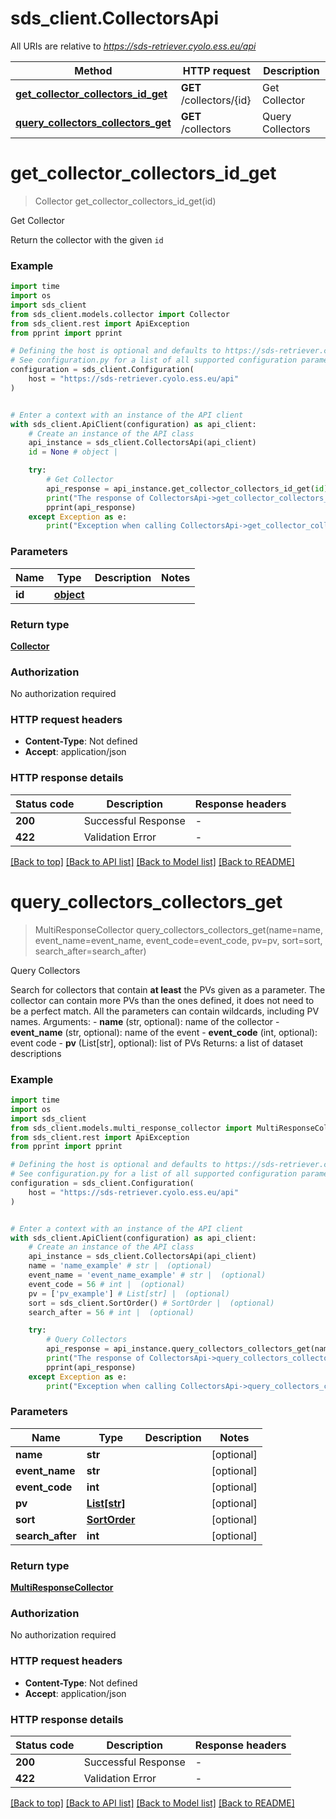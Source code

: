 # sds_client.CollectorsApi

All URIs are relative to *https://sds-retriever.cyolo.ess.eu/api*

Method | HTTP request | Description
------------- | ------------- | -------------
[**get_collector_collectors_id_get**](CollectorsApi.md#get_collector_collectors_id_get) | **GET** /collectors/{id} | Get Collector
[**query_collectors_collectors_get**](CollectorsApi.md#query_collectors_collectors_get) | **GET** /collectors | Query Collectors


# **get_collector_collectors_id_get**
> Collector get_collector_collectors_id_get(id)

Get Collector

Return the collector with the given `id`

### Example

```python
import time
import os
import sds_client
from sds_client.models.collector import Collector
from sds_client.rest import ApiException
from pprint import pprint

# Defining the host is optional and defaults to https://sds-retriever.cyolo.ess.eu/api
# See configuration.py for a list of all supported configuration parameters.
configuration = sds_client.Configuration(
    host = "https://sds-retriever.cyolo.ess.eu/api"
)


# Enter a context with an instance of the API client
with sds_client.ApiClient(configuration) as api_client:
    # Create an instance of the API class
    api_instance = sds_client.CollectorsApi(api_client)
    id = None # object | 

    try:
        # Get Collector
        api_response = api_instance.get_collector_collectors_id_get(id)
        print("The response of CollectorsApi->get_collector_collectors_id_get:\n")
        pprint(api_response)
    except Exception as e:
        print("Exception when calling CollectorsApi->get_collector_collectors_id_get: %s\n" % e)
```



### Parameters

Name | Type | Description  | Notes
------------- | ------------- | ------------- | -------------
 **id** | [**object**](.md)|  | 

### Return type

[**Collector**](Collector.md)

### Authorization

No authorization required

### HTTP request headers

 - **Content-Type**: Not defined
 - **Accept**: application/json

### HTTP response details
| Status code | Description | Response headers |
|-------------|-------------|------------------|
**200** | Successful Response |  -  |
**422** | Validation Error |  -  |

[[Back to top]](#) [[Back to API list]](../README.md#documentation-for-api-endpoints) [[Back to Model list]](../README.md#documentation-for-models) [[Back to README]](../README.md)

# **query_collectors_collectors_get**
> MultiResponseCollector query_collectors_collectors_get(name=name, event_name=event_name, event_code=event_code, pv=pv, sort=sort, search_after=search_after)

Query Collectors

Search for collectors that contain **at least** the PVs given as a parameter. The collector can contain more PVs than the ones defined, it does not need to be a perfect match. All the parameters can contain wildcards, including PV names.  Arguments: - **name** (str, optional): name of the collector - **event_name** (str, optional): name of the event - **event_code** (int, optional): event code - **pv** (List[str], optional): list of PVs  Returns: a list of dataset descriptions

### Example

```python
import time
import os
import sds_client
from sds_client.models.multi_response_collector import MultiResponseCollector
from sds_client.rest import ApiException
from pprint import pprint

# Defining the host is optional and defaults to https://sds-retriever.cyolo.ess.eu/api
# See configuration.py for a list of all supported configuration parameters.
configuration = sds_client.Configuration(
    host = "https://sds-retriever.cyolo.ess.eu/api"
)


# Enter a context with an instance of the API client
with sds_client.ApiClient(configuration) as api_client:
    # Create an instance of the API class
    api_instance = sds_client.CollectorsApi(api_client)
    name = 'name_example' # str |  (optional)
    event_name = 'event_name_example' # str |  (optional)
    event_code = 56 # int |  (optional)
    pv = ['pv_example'] # List[str] |  (optional)
    sort = sds_client.SortOrder() # SortOrder |  (optional)
    search_after = 56 # int |  (optional)

    try:
        # Query Collectors
        api_response = api_instance.query_collectors_collectors_get(name=name, event_name=event_name, event_code=event_code, pv=pv, sort=sort, search_after=search_after)
        print("The response of CollectorsApi->query_collectors_collectors_get:\n")
        pprint(api_response)
    except Exception as e:
        print("Exception when calling CollectorsApi->query_collectors_collectors_get: %s\n" % e)
```



### Parameters

Name | Type | Description  | Notes
------------- | ------------- | ------------- | -------------
 **name** | **str**|  | [optional] 
 **event_name** | **str**|  | [optional] 
 **event_code** | **int**|  | [optional] 
 **pv** | [**List[str]**](str.md)|  | [optional] 
 **sort** | [**SortOrder**](.md)|  | [optional] 
 **search_after** | **int**|  | [optional] 

### Return type

[**MultiResponseCollector**](MultiResponseCollector.md)

### Authorization

No authorization required

### HTTP request headers

 - **Content-Type**: Not defined
 - **Accept**: application/json

### HTTP response details
| Status code | Description | Response headers |
|-------------|-------------|------------------|
**200** | Successful Response |  -  |
**422** | Validation Error |  -  |

[[Back to top]](#) [[Back to API list]](../README.md#documentation-for-api-endpoints) [[Back to Model list]](../README.md#documentation-for-models) [[Back to README]](../README.md)

